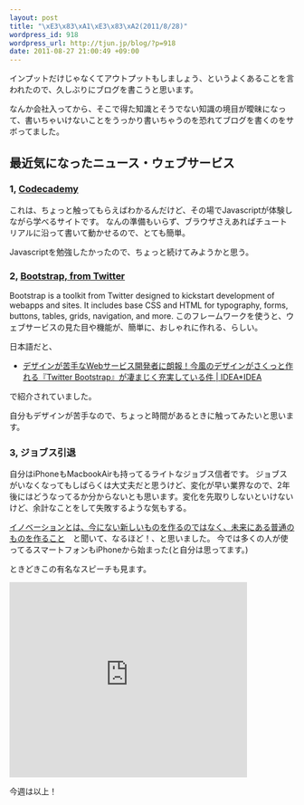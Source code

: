 ```yaml
--- 
layout: post
title: "\xE3\x83\xA1\xE3\x83\xA2(2011/8/28)"
wordpress_id: 918
wordpress_url: http://tjun.jp/blog/?p=918
date: 2011-08-27 21:00:49 +09:00
---
```

インプットだけじゃなくてアウトプットもしましょう、というよくあることを言われたので、久しぶりにブログを書こうと思います。


なんか会社入ってから、そこで得た知識とそうでない知識の境目が曖昧になって、書いちゃいけないことをうっかり書いちゃうのを恐れてブログを書くのをサボってました。


<h2>最近気になったニュース・ウェブサービス</h2>
<h3>1, <a href="http://www.codecademy.com/">Codecademy</a></h3>
これは、ちょっと触ってもらえばわかるんだけど、その場でJavascriptが体験しながら学べるサイトです。
なんの準備もいらず、ブラウザさえあればチュートリアルに沿って書いて動かせるので、とても簡単。

Javascriptを勉強したかったので、ちょっと続けてみようかと思う。


<h3>2, <a href="http://twitter.github.com/bootstrap/">Bootstrap, from Twitter</a></h3>
Bootstrap is a toolkit from Twitter designed to kickstart development of webapps and sites.
It includes base CSS and HTML for typography, forms, buttons, tables, grids, navigation, and more.
このフレームワークを使うと、ウェブサービスの見た目や機能が、簡単に、おしゃれに作れる、らしい。

日本語だと、
<ul>
	<li><a href="http://www.ideaxidea.com/archives/2011/08/twitter_bootstrap.html">デザインが苦手なWebサービス開発者に朗報！今風のデザインがさくっと作れる『Twitter Bootstrap』が凄まじく充実している件 | IDEA*IDEA</a></li>
</ul>
で紹介されていました。

自分もデザインが苦手なので、ちょっと時間があるときに触ってみたいと思います。



<h3>3, ジョブス引退</h3>
自分はiPhoneもMacbookAirも持ってるライトなジョブス信者です。
ジョブスがいなくなってもしばらくは大丈夫だと思うけど、変化が早い業界なので、2年後にはどうなってるか分からないとも思います。変化を先取りしないといけないけど、余計なことをして失敗するような気もする。

<a href="http://ja.favstar.fm/users/chibicode/status/33769337827368960">イノベーションとは、今にない新しいものを作るのではなく、未来にある普通のものを作ること</a>　と聞いて、なるほど！、と思いました。
今では多くの人が使ってるスマートフォンもiPhoneから始まった(と自分は思ってます。)

ときどきこの有名なスピーチも見ます。
<iframe width="420" height="345" src="http://www.youtube.com/embed/UF8uR6Z6KLc" frameborder="0" allowfullscreen></iframe>


今週は以上！
